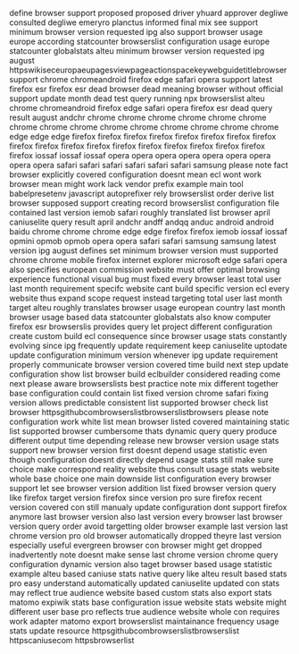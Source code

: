 define browser support proposed proposed driver yhuard approver degliwe consulted degliwe emeryro planctus informed final mix see support minimum browser version requested ipg also support browser usage europe according statcounter browserslist configuration usage europe statcounter globalstats alteu minimum browser version requested ipg august httpswikiseceuropaeupagesviewpageactionspacekeywebguidetitlebrowsersupport chrome chromeandroid firefox edge safari opera support latest firefox esr firefox esr dead browser dead meaning browser without official support update month dead test query running npx browserslist alteu chrome chromeandroid firefox edge safari opera firefox esr dead query result august andchr chrome chrome chrome chrome chrome chrome chrome chrome chrome chrome chrome chrome chrome chrome chrome edge edge edge firefox firefox firefox firefox firefox firefox firefox firefox firefox firefox firefox firefox firefox firefox firefox firefox firefox firefox firefox iossaf iossaf iossaf opera opera opera opera opera opera opera opera opera safari safari safari safari safari safari samsung please note fact browser explicitly covered configuration doesnt mean ecl wont work browser mean might work lack vendor prefix example main tool babelpresetenv javascript autoprefixer rely browserslist order derive list browser supposed support creating record browserslist configuration file contained last version iemob safari roughly translated list browser april caniuselite query result april andchr andff andqq anduc android android baidu chrome chrome chrome edge edge firefox firefox iemob iossaf iossaf opmini opmob opmob opera opera safari safari samsung samsung latest version ipg august defines set minimum browser version must supported chrome chrome mobile firefox internet explorer microsoft edge safari opera also specifies european commission website must offer optimal browsing experience functional visual bug must fixed every browser least total user last month requirement specifc website cant build specific version ecl every website thus expand scope request instead targeting total user last month target alteu roughly translates browser usage european country last month browser usage based data statcounter globalstats also know computer firefox esr browserslis provides query let project different configuration create custom build ecl consequence since browser usage stats constantly evolving since ipg frequently update requirement keep caniuselite uptodate update configuration minimum version whenever ipg update requirement properly communicate browser version covered time build next step update configuration show list browser build eclbuilder considered reading come next please aware browserslists best practice note mix different together base configuration could contain list fixed version chrome safari fixing version allows predictable consistent list supported browser check list browser httpsgithubcombrowserslistbrowserslistbrowsers please note configuration work white list mean browser listed covered maintaining static list supported browser cumbersome thats dynamic query query produce different output time depending release new browser version usage stats support new browser version first doesnt depend usage statistic even though configuration doesnt directly depend usage stats still make sure choice make correspond reality website thus consult usage stats website whole base choice one main downside list configuration every browser support let see browser version addition list fixed browser version query like firefox target version firefox since version pro sure firefox recent version covered con still manualy update configuration dont support firefox anymore last browser version also last version every browser last browser version query order avoid targetting older browser example last version last chrome version pro old browser automatically dropped theyre last version especially useful evergreen browser con browser might get dropped inadvertently note doesnt make sense last chrome version chrome query configuration dynamic version also taget browser based usage statistic example alteu based caniuse stats native query like alteu result based stats pro easy understand automatically updated caniuselite updated con stats may reflect true audience website based custom stats also export stats matomo expiwik stats base configuration issue website stats website might different user base pro reflects true audience website whole con requires work adapter matomo export browserslist maintainance frequency usage stats update resource httpsgithubcombrowserslistbrowserslist httpscaniusecom httpsbrowserlist